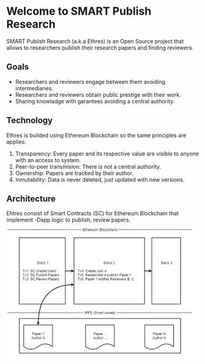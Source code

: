 # Welcome to SMART Publish Research

SMART Publish Research (a.k.a Ethres) is an Open Source project that allows to researchers publish their research papers and finding reviewers.

## Goals
* Researchers and reviewers engage between them avoiding intermediaries.
* Researchers and reviewers obtain public prestige with their work.
* Sharing knowladge with garantees avoiding a central authority. 

## Technology
Ethres is builded using Ethereum Blockchain so the same principles are applies:
1. Transparency: Every paper and its respective value are visible to anyone with an access to system.
2. Peer-to-peer transmision: There is not a central authority. 
3. Ownership: Papers are tracked by their author.
4. Inmutability: Data is never deleted, just updated with new versions.

## Architecture
Ehtres consist of Smart Contracts (SC) for Ethereum Blockchain that implement -Dapp logic to publish, review papers.

![architecture diagram](diagram_architecture.png "Architecture")

